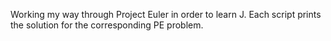 Working my way through Project Euler in order to learn J. Each script prints the solution for the corresponding PE problem.
